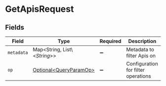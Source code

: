 # GetApisRequest


## Fields

| Field                                                              | Type                                                               | Required                                                           | Description                                                        |
| ------------------------------------------------------------------ | ------------------------------------------------------------------ | ------------------------------------------------------------------ | ------------------------------------------------------------------ |
| `metadata`                                                         | Map\<String, List\\<*String*>>                                     | :heavy_minus_sign:                                                 | Metadata to filter Apis on                                         |
| `op`                                                               | [Optional\<QueryParamOp>](../../models/operations/QueryParamOp.md) | :heavy_minus_sign:                                                 | Configuration for filter operations                                |